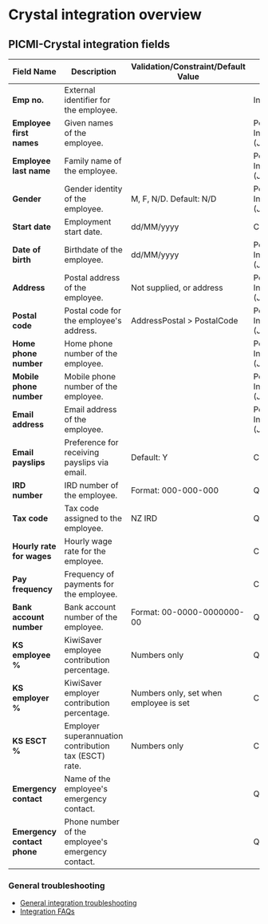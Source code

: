# Crystal integration overview

## PICMI-Crystal integration fields

| **Field Name**              | **Description**                                       | **Validation/Constraint/Default Value** | **Source**                       |
|-----------------------------|-------------------------------------------------------|-----------------------------------------|----------------------------------|
| **Emp no.**                 | External identifier for the employee.                 |                                         | Integration                      |
| **Employee first names**    | Given names of the employee.                          |                                         | Personal Information (Jobseeker) |
| **Employee last name**      | Family name of the employee.                          |                                         | Personal Information (Jobseeker) |
| **Gender**                  | Gender identity of the employee.                      | M, F, N/D. Default: N/D                 | Personal Information (Jobseeker) |
| **Start date**              | Employment start date.                                | dd/MM/yyyy                              | Contract/Job                     |
| **Date of birth**           | Birthdate of the employee.                            | dd/MM/yyyy                              | Personal Information (Jobseeker) |
| **Address**                 | Postal address of the employee.                       | Not supplied, or address                | Personal Information (Jobseeker) |
| **Postal code**             | Postal code for the employee's address.               | AddressPostal > PostalCode              | Personal Information (Jobseeker) |
| **Home phone number**       | Home phone number of the employee.                    |                                         | Personal Information (Jobseeker) |
| **Mobile phone number**     | Mobile phone number of the employee.                  |                                         | Personal Information (Jobseeker) |
| **Email address**           | Email address of the employee.                        |                                         | Personal Information (Jobseeker) |
| **Email payslips**          | Preference for receiving payslips via email.          | Default: Y                              | Crystal                          |
| **IRD number**              | IRD number of the employee.                           | Format: 000-000-000                     | Questions                        |
| **Tax code**                | Tax code assigned to the employee.                    | NZ IRD                                  | Questions                        |
| **Hourly rate for wages**   | Hourly wage rate for the employee.                    |                                         | Contract/Job                     |
| **Pay frequency**           | Frequency of payments for the employee.               |                                         | Crystal                          |
| **Bank account number**     | Bank account number of the employee.                  | Format: 00-0000-0000000-00              | Questions                        |
| **KS employee %**           | KiwiSaver employee contribution percentage.           | Numbers only                            | Questions                        |
| **KS employer %**           | KiwiSaver employer contribution percentage.           | Numbers only, set when employee is set  | Crystal                          |
| **KS ESCT %**               | Employer superannuation contribution tax (ESCT) rate. | Numbers only                            | Crystal                          |
| **Emergency contact**       | Name of the employee's emergency contact.             |                                         | Questions                        |
| **Emergency contact phone** | Phone number of the employee's emergency contact.     |                                         | Questions                        |

<box>

### General troubleshooting

- [General integration troubleshooting](integrations#troubleshooting)
- [Integration FAQs](../faqs#integrations)

</box>
